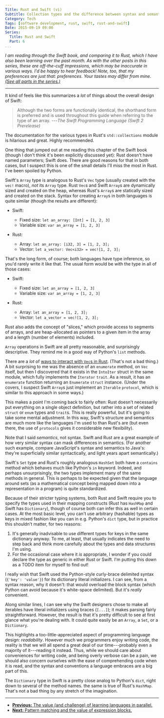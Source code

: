 ```yaml
---
Title: Rust and Swift (vi)
Subtitle: Collection types and the difference between syntax and semantics.
Category: Tech
Tags: [software development, rust, swift, rust-and-swift]
Date: 2015-09-19 09:00
Series:
  Title: Rust and Swift
  Part: 6
...
```


<i class="editorial">I am reading through the Swift book, and comparing it to Rust, which I have also been learning over the past month. As with the other posts in this series, these are off-the-cuff impressions, which may be inaccurate in various ways. I'd be happy to hear feedback! Note, too, that my preferences are just that: preferences. Your tastes may differ from mine. [(See all parts in the series.)][series]</i>

[series]: /rust-and-swift.html

---

It kind of feels like this summarizes a *lot* of things about the overall design of Swift:

> Although the two forms are functionally identical, the shorthand form is preferred and is used throughout this guide when referring to the type of an array. ---_The Swift Programming Language (Swift 2 Prerelease)_

The documentation for the various types in Rust's `std::collections` module is hilarious and great. Highly recommended.

One thing that jumped out at me reading this chapter of the Swift book (though I don't think it's been explicitly discussed yet): Rust doesn't have named parameters; Swift does. There are good reasons for that in both cases, but I suspect this is one of the small details I'll miss the most in Rust. I've been spoiled by Python.

Swift's `Array` type is analogous to Rust's `Vec` type (usually created with the `vec!` macro), *not* its `Array` type. Rust `Vec`s and Swift `Array`s are dynamically sized and created on the heap, whereas Rust's `Array`s are statically sized and created on the stack. Syntax for creating `Array`s in both languages is quite similar (though the results are different):

- Swift:
    + Fixed size: `let an_array: [Int] = [1, 2, 3]`
    + Variable size: `var an_array = [1, 2, 3]`

- Rust:
    + Array: `let an_array: [i32, 3] = [1, 2, 3];`
    + Vector: `let a_vector: Vec<i32> = vec![1, 2, 3];`

That's the long form, of course; both languages have type inference, so you'd rarely write it like that. The usual form would be with the type in all of those cases:

- Swift:
    + Fixed size: `let an_array = [1, 2, 3]`
    + Variable size: `var an_array = [1, 2, 3]`

- Rust:
    + Array: `let an_array = [1, 2, 3];`
    + Vector: `let a_vector = vec![1, 2, 3];`

Rust also adds the concept of "slices," which provide access to segments of arrays, and are heap-allocated as pointers to a given item in the array and a length (number of elements) included.

`Array` operations in Swift are all pretty reasonable, and surprisingly descriptive. They remind me in a good way of Python's `list` methods.

There are a *lot* of [ways to interact with `Vec`s in Rust][std::vec::Vec]. (That's not a bad thing.) A bit surprising to me was the absence of an `enumerate` method, on `Vec` itself, but then I discovered that it exists in the `IntoIter` struct in the same module, which fully implements the `Iterator` `trait`. As a result, it has an `enumerate` function returning an `Enumerate` `struct` instance. (Under the covers, I suspect Swift `Array`s just implement an `Iterable` `protocol`, which is similar to this approach in some ways.)

This makes a point I'm coming back to fairly often: Rust doesn't necessarily put everything on a single object definition, but rather into a set of related `struct` or `enum` types and `trait`s. This is really powerful, but it's going to take some mental adjustment. In this way, Swift's structure and semantics are much more like the languages I'm used to than Rust's are (but even there, the use of `protocols` gives it considerable new flexibility).

Note that I said *semantics*, not syntax. Swift and Rust are a great example of how very similar syntax can mask differences in semantics. (For another such example, compare JavaScript's syntax and semantics to Java's: they're superficially similar syntactically, and light years apart semantically.)

Swift's `Set` type and Rust's roughly analogous `HashSet` both have a `contains` method which behaves much like Python's `in` keyword. Indeed, and perhaps unsurprisingly, the two types implement many of the same methods in general. This is perhaps to be expected given that the language around sets (as a mathematical concept being mapped down into a representation in a program) is quite standardized.

Because of their stricter typing systems, both Rust and Swift require you to specify the types used in their mapping constructs (Rust has `HashMap` and Swift has `Dictionary`), though of course both can infer this as well in certain cases. At the most basic level, you can't use arbitrary (hashable) types as keys in mixed fashion like you can in e.g. Python's `dict` type, but in practice this shouldn't matter, for two reasons:

1.  It's generally inadvisable to use different types for keys in the same dictionary anyway. To me, at least, that usually indicates the need to step back and think more carefully about the types and data structures I'm using.
2.  For the occasional case where it *is* appropriate, I wonder if you could declare the type as generic in either Rust or Swift. I'm putting this down as a TODO item for myself to find out!

I really wish that Swift used the Python-style curly-brace delimited syntax (`{'key': 'value'}`) for its dictionary literal initializers. I can see, from a syntax reason, why it doesn't: that would overload the block syntax (which Python can avoid because it's white-space delimited). But it's *really* convenient.

Along similar lines, I can see why the Swift designers chose to make all iterables have literal initializers using braces (`[...]`); it makes parsing fairly straightforward. However, the result is that it's pretty difficult to see at first glance what you're dealing with. It could quite easily be an `Array`, a `Set`, or a `Dictionary`.

This highlights a too-little-appreciated aspect of programming language design: *readability*. However much we programmers enjoy writing code, the reality is that we will all spend a great deal of our time---probably even a majority of it---reading it instead. Thus, while we should care about conveniences for writing code, and being overly verbose can be a pain, we should also concern ourselves with the ease of comprehending code when it is read, and the syntax and conventions a language embraces are a big part of this.

The `Dictionary` type in Swift is a pretty close analog to Python's `dict`, right down to several of the method names. the same is true of Rust's `HashMap`. That's not a bad thing by any stretch of the imagination.

[std::vec::Vec]: http://doc.rust-lang.org/stable/std/vec/struct.Vec.html

---

  - [**Previous:** The value (and challenge) of learning languages in parallel.][5]
  - [**Next:** Pattern matching and the value of expression blocks.][7]

[5]: http://www.chriskrycho.com/2015/rust-and-swift-v.html
[7]: http://www.chriskrycho.com/2015/rust-and-swift-vii.html
